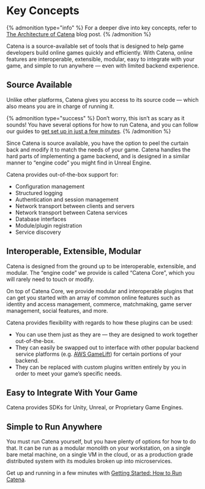 # Key Concepts

{% admonition type="info" %}
For a deeper dive into key concepts, refer to [The Architecture of Catena](https://blog.catenatools.com/the-architecture-of-catena/) blog post.
{% /admonition %}

Catena is a source-available set of tools that is designed to help game developers build online games quickly and efficiently. With Catena, online features are interoperable, extensible, modular, easy to integrate with your game, and simple to run anywhere — even with limited backend experience.

## Source Available

Unlike other platforms, Catena gives you access to its source code — which also means you are in charge of running it.

{% admonition type="success" %}
Don’t worry, this isn’t as scary as it sounds! You have several options for how to run Catena, and you can follow our guides to [get set up in just a few minutes](../installation/index.md).
{% /admonition %}

Since Catena is source available, you have the option to peel the curtain back and modify it to match the needs of your game. Catena handles the hard parts of implementing a game backend, and is designed in a similar manner to “engine code” you might find in Unreal Engine.

Catena provides out-of-the-box support for:
- Configuration management
- Structured logging
- Authentication and session management
- Network transport between clients and servers
- Network transport between Catena services
- Database interfaces
- Module/plugin registration
- Service discovery

## Interoperable, Extensible, Modular

Catena is designed from the ground up to be interoperable, extensible, and modular. The “engine code” we provide is called “Catena Core”, which you will rarely need to touch or modify.

On top of Catena Core, we provide modular and interoperable plugins that can get you started with an array of common online features such as identity and access management, commerce, matchmaking, game server management, social features, and more.

Catena provides flexibility with regards to how these plugins can be used:
- You can use them just as they are — they are designed to work together out-of-the-box.
- They can easily be swapped out to interface with other popular backend service platforms (e.g. [AWS GameLift](https://aws.amazon.com/gamelift/)) for certain portions of your backend.
- They can be replaced with custom plugins written entirely by you in order to meet your game’s specific needs.

## Easy to Integrate With Your Game

Catena provides SDKs for Unity, Unreal, or Proprietary Game Engines.

## Simple to Run Anywhere

You must run Catena yourself, but you have plenty of options for how to do that. It can be run as a modular monolith on your workstation, on a single bare metal machine, on a single VM in the cloud, or as a production grade distributed system with its modules broken up into microservices.

Get up and running in a few minutes with [Getting Started: How to Run Catena](../installation/index.md).
